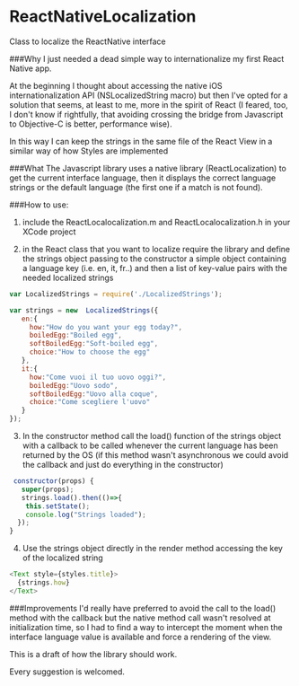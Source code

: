 # ReactNativeLocalization

Class to localize the ReactNative interface

###Why
I just needed a dead simple way to internationalize my first React Native app.

At the beginning I thought about accessing the native iOS internationalization API (NSLocalizedString macro) but then I've opted for a solution that seems, at least to me, more in the spirit of React (I feared, too, I don't know if rightfully, that avoiding crossing the bridge from Javascript to Objective-C is better, performance wise).

In this way I can keep the strings in the same file of the React View in a similar way of how Styles are implemented

###What
  The Javascript library uses a native library (ReactLocalization) to get the current interface language,
  then it displays the correct language strings or the default language (the first one if a match is not found).
 
###How to use:
  
  1) include the ReactLocalocalization.m and ReactLocalocalization.h in your
     XCode project
  
  2) in the React class that you want to localize require the library and define
     the strings object passing to the constructor a simple object containing
     a language key (i.e. en, it, fr..) and then a list of key-value pairs with
     the needed localized strings
 
 ```javascript
 var LocalizedStrings = require('./LocalizedStrings');

 var strings = new  LocalizedStrings({
    en:{
      how:"How do you want your egg today?",
      boiledEgg:"Boiled egg",
      softBoiledEgg:"Soft-boiled egg",
      choice:"How to choose the egg"
    },
    it:{
      how:"Come vuoi il tuo uovo oggi?",
      boiledEgg:"Uovo sodo",
      softBoiledEgg:"Uovo alla coque",
      choice:"Come scegliere l'uovo"
    }
 });
 ```
  
  3) In the constructor method call the load() function of the strings object
     with a callback to be called whenever the current language has been
     returned by the OS (if this method wasn't asynchronous we could avoid the
     callback and just do everything in the constructor)

```javascript
 constructor(props) {
   super(props);
   strings.load().then(()=>{
    this.setState();
    console.log("Strings loaded");
  });
}
```
 
  4) Use the strings object directly in the render method accessing the key
     of the localized string

```javascript
<Text style={styles.title}>
  {strings.how}
</Text>
```

###Improvements
I'd really have preferred to avoid the call to the load() method with the callback but the native method call wasn't resolved at initialization time, so I had to find a way to intercept the moment when the interface language value is available and force a rendering of the view.


This is a draft of how the library should work.

Every suggestion is welcomed.

